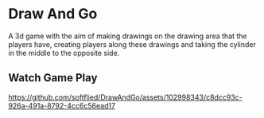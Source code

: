 # Draw And Go
A 3d game with the aim of making drawings on the drawing area that the players have, creating players along these drawings and taking the cylinder in the middle to the opposite side.
## Watch Game Play


https://github.com/softflied/DrawAndGo/assets/102998343/c8dcc93c-926a-491a-8792-4cc6c56ead17

